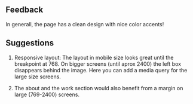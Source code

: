 ## Feedback

In generall, the page has a clean design with nice color accents!

## Suggestions

1. Responsive layout: The layout in mobile size looks great until the breakpoint at 768. On bigger screens (until aprox 2400)  the left box disappears behind the image.  Here you can add a media query for the large size screens. 

2. The about and the work section would also benefit from a margin on large (769-2400) screens. 